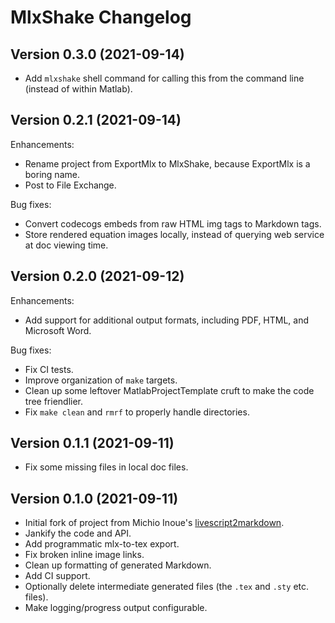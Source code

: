 MlxShake Changelog
================================

Version 0.3.0 (2021-09-14)
------------------------------

* Add `mlxshake` shell command for calling this from the command line (instead of within Matlab).

Version 0.2.1 (2021-09-14)
------------------------------

Enhancements:

* Rename project from ExportMlx to MlxShake, because ExportMlx is a boring name.
* Post to File Exchange.

Bug fixes:

* Convert codecogs embeds from raw HTML img tags to Markdown tags.
* Store rendered equation images locally, instead of querying web service at doc viewing time.

Version 0.2.0 (2021-09-12)
------------------------------

Enhancements:

* Add support for additional output formats, including PDF, HTML, and Microsoft Word.

Bug fixes:

* Fix CI tests.
* Improve organization of `make` targets.
* Clean up some leftover MatlabProjectTemplate cruft to make the code tree friendlier.
* Fix `make clean` and `rmrf` to properly handle directories.

Version 0.1.1 (2021-09-11)
------------------------------

* Fix some missing files in local doc files.

Version 0.1.0 (2021-09-11)
------------------------------

* Initial fork of project from Michio Inoue's [livescript2markdown](https://github.com/minoue-xx/livescript2markdown).
* Jankify the code and API.
* Add programmatic mlx-to-tex export.
* Fix broken inline image links.
* Clean up formatting of generated Markdown.
* Add CI support.
* Optionally delete intermediate generated files (the `.tex` and `.sty` etc. files).
* Make logging/progress output configurable.
